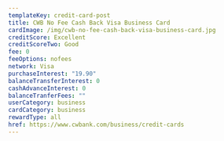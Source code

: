 ```yaml
---
templateKey: credit-card-post
title: CWB No Fee Cash Back Visa Business Card
cardImage: /img/cwb-no-fee-cash-back-visa-business-card.jpg
creditScore: Excellent
creditScoreTwo: Good
fee: 0
feeOptions: nofees
network: Visa
purchaseInterest: "19.90"
balanceTransferInterest: 0
cashAdvanceInterest: 0
balanceTranferFees: ""
userCategory: business
cardCategory: business
rewardType: all
href: https://www.cwbank.com/business/credit-cards
---
```


